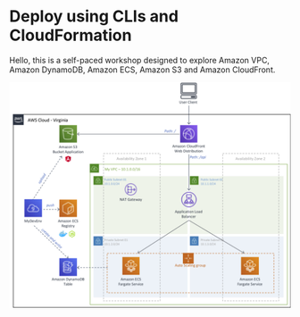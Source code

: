 # Deploy using CLIs and CloudFormation

Hello, this is a self-paced workshop designed to explore Amazon VPC, Amazon DynamoDB, Amazon ECS, Amazon S3 and Amazon CloudFront.

![Nodejs Angular](images/nodejs-angular.png)
